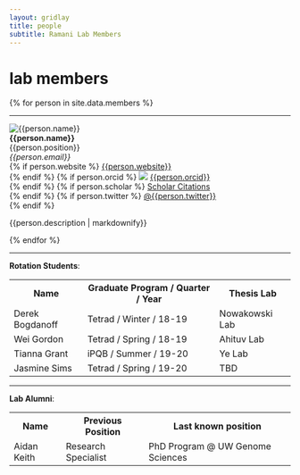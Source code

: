 ```yaml
---
layout: gridlay
title: people
subtitle: Ramani Lab Members
---
```


# **lab members**
{% for person in site.data.members %}
<hr>
<!-- The paddingtop and margin-top edits allow anchors to link properly. -->
<div id = "{{person.name}}" class="row" style="padding-top: 60px; margin-top: -60px;">
    <div class="col-sm-4">
        <img class="img-responsive" src="{{person.image}}" {% if person.altimage %} onmouseover="this.src='{{person.altimage}}';" onmouseout="this.src='{{person.image}}';" {% endif %} alt="{{person.name}}"><br>
        <strong>{{person.name}}</strong> <br>
        {{person.position}} <br>
        <em>{{person.email}}</em> <br>
        {% if person.website %}
          <a href= "{{person.website}}">{{person.website}}</a> <br>
        {% endif %}
        {% if person.orcid %}
          <a href="http://orcid.org"><img class="inline-block" src="/static/img/orcid_logo.png"></a>
          <a href="http://{{person.orcid}}"> {{person.orcid}}</a> <br>
        {% endif %}
        {% if person.scholar %}
          <a href= "http://scholar.google.com/citations?user={{person.scholar}}"> Scholar Citations </a> <br>
        {% endif %}
        {% if person.twitter %}
          <a href= "http://twitter.com/{{person.twitter}}"> @{{person.twitter}} </a> <br>
        {% endif %}
    </div>
    <div class="col-sm-8">
        <p class="text-justify">{{person.description | markdownify}}</p>
    </div>
</div>
{% endfor %}
<hr>
<strong>Rotation Students</strong>: <br>
<table class="w3-table">
<tr>
  <th>Name</th>
  <th>Graduate Program / Quarter / Year</th>
  <th>Thesis Lab</th>
</tr>
<tr>
  <td>Derek Bogdanoff</td>
  <td>Tetrad / Winter / 18-19</td>
  <td>Nowakowski Lab</td>
</tr>
<tr>
  <td>Wei Gordon</td>
  <td>Tetrad / Spring / 18-19</td>
  <td>Ahituv Lab</td>
</tr>
<tr>
  <td>Tianna Grant</td>
  <td>iPQB / Summer / 19-20</td>
  <td>Ye Lab</td>
</tr>
<tr>
  <td>Jasmine Sims</td>
  <td>Tetrad / Spring / 19-20</td>
  <td>TBD</td>
</tr>
</table>
<hr>
<strong>Lab Alumni</strong>: <br>
<table class="w3-table">
<tr>
  <th>Name</th>
  <th>Previous Position</th>
  <th>Last known position</th>
</tr>
<tr>
  <td>Aidan Keith</td>
  <td>Research Specialist</td>
  <td>PhD Program @ UW Genome Sciences</td>
</tr>
</table>
